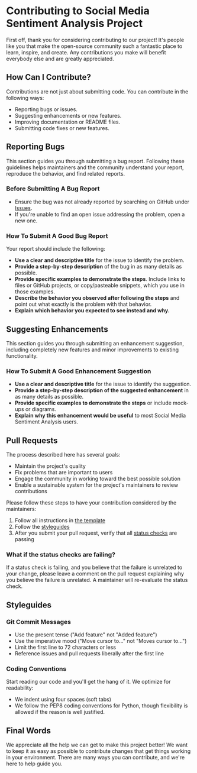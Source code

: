 # Contributing to Social Media Sentiment Analysis Project

First off, thank you for considering contributing to our project! It's people like you that make the open-source community such a fantastic place to learn, inspire, and create. Any contributions you make will benefit everybody else and are greatly appreciated.

## How Can I Contribute?

Contributions are not just about submitting code. You can contribute in the following ways:

- Reporting bugs or issues.
- Suggesting enhancements or new features.
- Improving documentation or README files.
- Submitting code fixes or new features.

## Reporting Bugs

This section guides you through submitting a bug report. Following these guidelines helps maintainers and the community understand your report, reproduce the behavior, and find related reports.

### Before Submitting A Bug Report

- Ensure the bug was not already reported by searching on GitHub under [Issues](https://github.com/yourproject/yourproject/issues).
- If you're unable to find an open issue addressing the problem, open a new one.

### How To Submit A Good Bug Report

Your report should include the following:

- **Use a clear and descriptive title** for the issue to identify the problem.
- **Provide a step-by-step description** of the bug in as many details as possible.
- **Provide specific examples to demonstrate the steps**. Include links to files or GitHub projects, or copy/pasteable snippets, which you use in those examples.
- **Describe the behavior you observed after following the steps** and point out what exactly is the problem with that behavior.
- **Explain which behavior you expected to see instead and why.**

## Suggesting Enhancements

This section guides you through submitting an enhancement suggestion, including completely new features and minor improvements to existing functionality.

### How To Submit A Good Enhancement Suggestion

- **Use a clear and descriptive title** for the issue to identify the suggestion.
- **Provide a step-by-step description of the suggested enhancement** in as many details as possible.
- **Provide specific examples to demonstrate the steps** or include mock-ups or diagrams.
- **Explain why this enhancement would be useful** to most Social Media Sentiment Analysis users.

## Pull Requests

The process described here has several goals:

- Maintain the project's quality
- Fix problems that are important to users
- Engage the community in working toward the best possible solution
- Enable a sustainable system for the project's maintainers to review contributions

Please follow these steps to have your contribution considered by the maintainers:

1. Follow all instructions in [the template](PULL_REQUEST_TEMPLATE.md)
2. Follow the [styleguides](#styleguides)
3. After you submit your pull request, verify that all [status checks](https://help.github.com/articles/about-status-checks/) are passing

### What if the status checks are failing?

If a status check is failing, and you believe that the failure is unrelated to your change, please leave a comment on the pull request explaining why you believe the failure is unrelated. A maintainer will re-evaluate the status check.

## Styleguides

### Git Commit Messages

- Use the present tense ("Add feature" not "Added feature")
- Use the imperative mood ("Move cursor to..." not "Moves cursor to...")
- Limit the first line to 72 characters or less
- Reference issues and pull requests liberally after the first line

### Coding Conventions

Start reading our code and you'll get the hang of it. We optimize for readability:

- We indent using four spaces (soft tabs)
- We follow the PEP8 coding conventions for Python, though flexibility is allowed if the reason is well justified.

## Final Words

We appreciate all the help we can get to make this project better! We want to keep it as easy as possible to contribute changes that get things working in your environment. There are many ways you can contribute, and we're here to help guide you.
